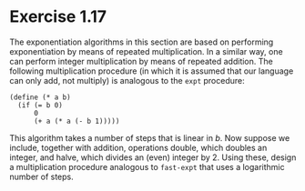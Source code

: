 # Exercise 1.17

The exponentiation algorithms in this section are based on performing
exponentiation by means of repeated multiplication. In a similar way, one can
perform integer multiplication by means of repeated addition. The following
multiplication procedure (in which it is assumed that our language can only add,
not multiply) is analogous to the `expt` procedure:

```racket
(define (* a b)
  (if (= b 0)
      0
      (+ a (* a (- b 1)))))
```

This algorithm takes a number of steps that is linear in $b$. Now suppose we
include, together with addition, operations double, which doubles an integer,
and halve, which divides an (even) integer by 2. Using these, design a
multiplication procedure analogous to `fast-expt` that uses a logarithmic number
of steps.
